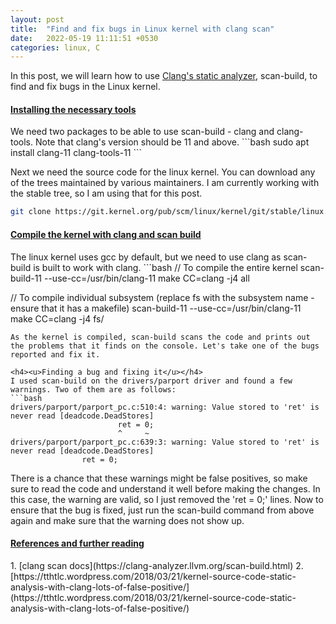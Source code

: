 ```yaml
---
layout: post
title:  "Find and fix bugs in Linux kernel with clang scan"
date:   2022-05-19 11:11:51 +0530
categories: linux, C
---
```

<style type="text/css">
  img {
    padding: 5px;
    display: block;
  }
</style>
In this post, we will learn how to use [Clang's static analyzer](https://clang-analyzer.llvm.org/), scan-build, to find and fix bugs in the Linux kernel.

<h4><u>Installing the necessary tools</u></h4>
We need two packages to be able to use scan-build - clang and clang-tools. Note that clang's version should be 11 and above.
```bash
sudo apt install clang-11 clang-tools-11
```

Next we need the source code for the linux kernel. You can download any of the trees maintained by various maintainers. I am currently working with the stable tree, so I am using that for this post.
```bash
git clone https://git.kernel.org/pub/scm/linux/kernel/git/stable/linux.git
```

<h4><u>Compile the kernel with clang and scan build</u></h4>
The linux kernel uses gcc by default, but we need to use clang as scan-build is built to work with clang. 
```bash
// To compile the entire kernel
scan-build-11 --use-cc=/usr/bin/clang-11 make CC=clang -j4 all

// To compile individual subsystem (replace fs with the subsystem name - ensure that it has a makefile)
scan-build-11 --use-cc=/usr/bin/clang-11 make CC=clang -j4 fs/
```
As the kernel is compiled, scan-build scans the code and prints out the problems that it finds on the console. Let's take one of the bugs reported and fix it. 

<h4><u>Finding a bug and fixing it</u></h4>
I used scan-build on the drivers/parport driver and found a few warnings. Two of them are as follows:
```bash
drivers/parport/parport_pc.c:510:4: warning: Value stored to 'ret' is never read [deadcode.DeadStores]
                        ret = 0;
                        ^     ~
drivers/parport/parport_pc.c:639:3: warning: Value stored to 'ret' is never read [deadcode.DeadStores]
                ret = 0;

```

There is a chance that these warnings might be false positives, so make sure to read the code and understand it well before making the changes. In this case, the warning are valid, so I just removed the 'ret = 0;' lines. Now to ensure that the bug is fixed, just run the scan-build command from above again and make sure that the warning does not show up.


<h4><u>References and further reading</u></h4>
1. [clang scan docs](https://clang-analyzer.llvm.org/scan-build.html)
2. [https://tthtlc.wordpress.com/2018/03/21/kernel-source-code-static-analysis-with-clang-lots-of-false-positive/](https://tthtlc.wordpress.com/2018/03/21/kernel-source-code-static-analysis-with-clang-lots-of-false-positive/)
